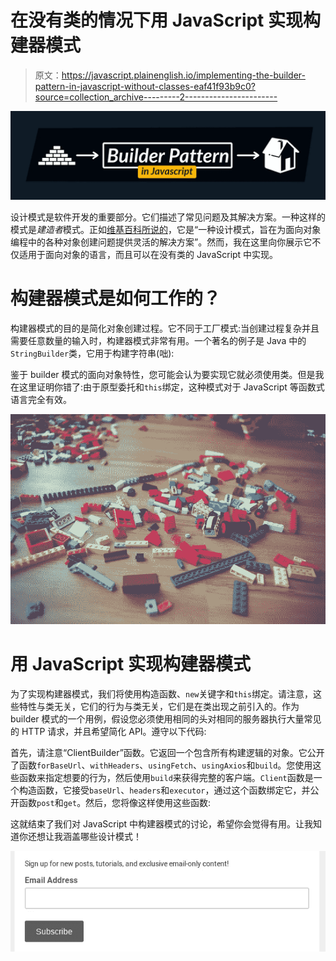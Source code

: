 # 在没有类的情况下用 JavaScript 实现构建器模式

> 原文：<https://javascript.plainenglish.io/implementing-the-builder-pattern-in-javascript-without-classes-eaf41f93b9c0?source=collection_archive---------2----------------------->

![](img/01ba0fe7976006710d1ea48117f90896.png)

设计模式是软件开发的重要部分。它们描述了常见问题及其解决方案。一种这样的模式是*建造者*模式。正如[维基百科所说的](https://en.wikipedia.org/wiki/Builder_pattern)，它是“一种设计模式，旨在为面向对象编程中的各种对象创建问题提供灵活的解决方案”。然而，我在这里向你展示它不仅适用于面向对象的语言，而且可以在没有类的 JavaScript 中实现。

# 构建器模式是如何工作的？

构建器模式的目的是简化对象创建过程。它不同于工厂模式:当创建过程复杂并且需要任意数量的输入时，构建器模式非常有用。一个著名的例子是 Java 中的`StringBuilder`类，它用于构建字符串(咄):

鉴于 builder 模式的面向对象特性，您可能会认为要实现它就必须使用类。但是我在这里证明你错了:由于原型委托和`this`绑定，这种模式对于 JavaScript 等函数式语言完全有效。

![](img/5419e011d2464634a23037f7ebb10932.png)

# 用 JavaScript 实现构建器模式

为了实现构建器模式，我们将使用构造函数、`new`关键字和`this`绑定。请注意，这些特性与类无关，它们的行为与类无关，它们是在类出现之前引入的。作为 builder 模式的一个用例，假设您必须使用相同的头对相同的服务器执行大量常见的 HTTP 请求，并且希望简化 API。遵守以下代码:

首先，请注意“ClientBuilder”函数。它返回一个包含所有构建逻辑的对象。它公开了函数`forBaseUrl`、`withHeaders`、`usingFetch`、`usingAxios`和`build`。您使用这些函数来指定想要的行为，然后使用`build`来获得完整的客户端。`Client`函数是一个构造函数，它接受`baseUrl`、`headers`和`executor`，通过这个函数绑定它，并公开函数`post`和`get`。然后，您将像这样使用这些函数:

这就结束了我们对 JavaScript 中构建器模式的讨论，希望你会觉得有用。让我知道你还想让我涵盖哪些设计模式！

[![](img/446049aa060bbaea15a64e1a907b1030.png)](http://eepurl.com/gYiA29)